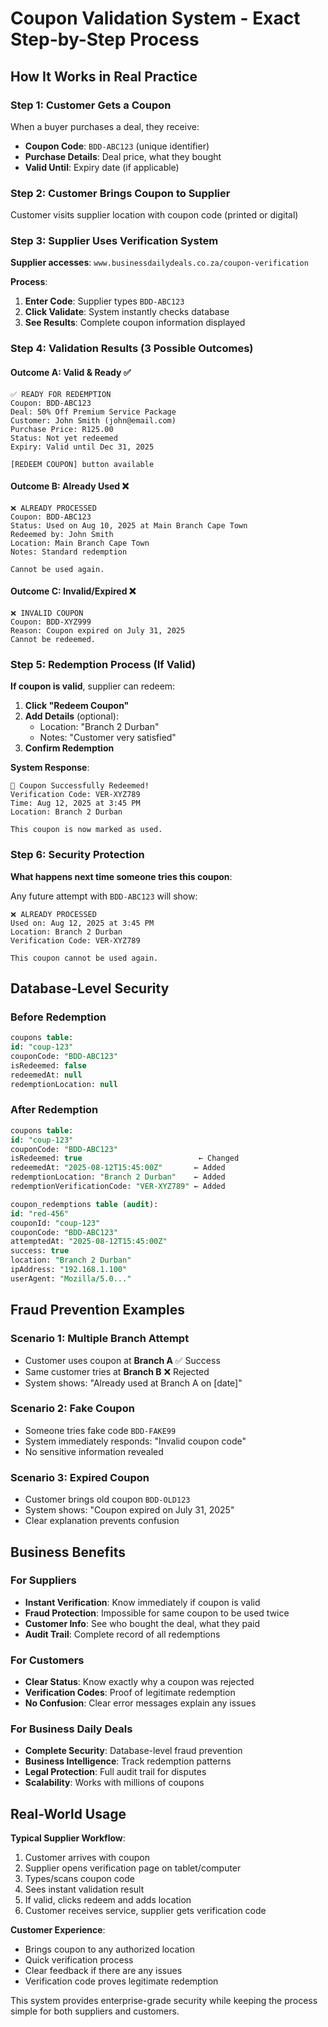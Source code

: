 # Coupon Validation System - Exact Step-by-Step Process

## How It Works in Real Practice

### Step 1: Customer Gets a Coupon
When a buyer purchases a deal, they receive:
- **Coupon Code**: `BDD-ABC123` (unique identifier)
- **Purchase Details**: Deal price, what they bought
- **Valid Until**: Expiry date (if applicable)

### Step 2: Customer Brings Coupon to Supplier
Customer visits supplier location with coupon code (printed or digital)

### Step 3: Supplier Uses Verification System

**Supplier accesses**: `www.businessdailydeals.co.za/coupon-verification`

**Process**:
1. **Enter Code**: Supplier types `BDD-ABC123`
2. **Click Validate**: System instantly checks database
3. **See Results**: Complete coupon information displayed

### Step 4: Validation Results (3 Possible Outcomes)

#### Outcome A: Valid & Ready ✅
```
✅ READY FOR REDEMPTION
Coupon: BDD-ABC123
Deal: 50% Off Premium Service Package
Customer: John Smith (john@email.com)
Purchase Price: R125.00
Status: Not yet redeemed
Expiry: Valid until Dec 31, 2025

[REDEEM COUPON] button available
```

#### Outcome B: Already Used ❌
```
❌ ALREADY PROCESSED
Coupon: BDD-ABC123
Status: Used on Aug 10, 2025 at Main Branch Cape Town
Redeemed by: John Smith
Location: Main Branch Cape Town
Notes: Standard redemption

Cannot be used again.
```

#### Outcome C: Invalid/Expired ❌
```
❌ INVALID COUPON
Coupon: BDD-XYZ999
Reason: Coupon expired on July 31, 2025
Cannot be redeemed.
```

### Step 5: Redemption Process (If Valid)

**If coupon is valid**, supplier can redeem:

1. **Click "Redeem Coupon"**
2. **Add Details** (optional):
   - Location: "Branch 2 Durban"
   - Notes: "Customer very satisfied"
3. **Confirm Redemption**

**System Response**:
```
🎉 Coupon Successfully Redeemed!
Verification Code: VER-XYZ789
Time: Aug 12, 2025 at 3:45 PM
Location: Branch 2 Durban

This coupon is now marked as used.
```

### Step 6: Security Protection

**What happens next time someone tries this coupon**:

Any future attempt with `BDD-ABC123` will show:
```
❌ ALREADY PROCESSED
Used on: Aug 12, 2025 at 3:45 PM
Location: Branch 2 Durban
Verification Code: VER-XYZ789

This coupon cannot be used again.
```

## Database-Level Security

### Before Redemption
```sql
coupons table:
id: "coup-123"
couponCode: "BDD-ABC123"
isRedeemed: false
redeemedAt: null
redemptionLocation: null
```

### After Redemption
```sql
coupons table:
id: "coup-123" 
couponCode: "BDD-ABC123"
isRedeemed: true                          ← Changed
redeemedAt: "2025-08-12T15:45:00Z"       ← Added
redemptionLocation: "Branch 2 Durban"    ← Added
redemptionVerificationCode: "VER-XYZ789" ← Added

coupon_redemptions table (audit):
id: "red-456"
couponId: "coup-123"
couponCode: "BDD-ABC123"
attemptedAt: "2025-08-12T15:45:00Z"
success: true
location: "Branch 2 Durban"
ipAddress: "192.168.1.100"
userAgent: "Mozilla/5.0..."
```

## Fraud Prevention Examples

### Scenario 1: Multiple Branch Attempt
- Customer uses coupon at **Branch A** ✅ Success
- Same customer tries at **Branch B** ❌ Rejected
- System shows: "Already used at Branch A on [date]"

### Scenario 2: Fake Coupon
- Someone tries fake code `BDD-FAKE99`
- System immediately responds: "Invalid coupon code"
- No sensitive information revealed

### Scenario 3: Expired Coupon
- Customer brings old coupon `BDD-OLD123`
- System shows: "Coupon expired on July 31, 2025"
- Clear explanation prevents confusion

## Business Benefits

### For Suppliers
- **Instant Verification**: Know immediately if coupon is valid
- **Fraud Protection**: Impossible for same coupon to be used twice
- **Customer Info**: See who bought the deal, what they paid
- **Audit Trail**: Complete record of all redemptions

### For Customers
- **Clear Status**: Know exactly why a coupon was rejected
- **Verification Codes**: Proof of legitimate redemption
- **No Confusion**: Clear error messages explain any issues

### For Business Daily Deals
- **Complete Security**: Database-level fraud prevention
- **Business Intelligence**: Track redemption patterns
- **Legal Protection**: Full audit trail for disputes
- **Scalability**: Works with millions of coupons

## Real-World Usage

**Typical Supplier Workflow**:
1. Customer arrives with coupon
2. Supplier opens verification page on tablet/computer
3. Types/scans coupon code
4. Sees instant validation result
5. If valid, clicks redeem and adds location
6. Customer receives service, supplier gets verification code

**Customer Experience**:
- Brings coupon to any authorized location
- Quick verification process
- Clear feedback if there are any issues
- Verification code proves legitimate redemption

This system provides enterprise-grade security while keeping the process simple for both suppliers and customers.